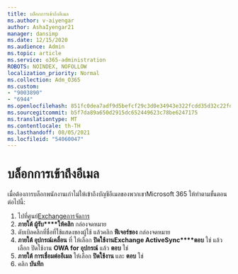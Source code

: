 ```yaml
---
title: บล็อกการเข้าถึงอีเมล
ms.author: v-aiyengar
author: AshaIyengar21
manager: dansimp
ms.date: 12/15/2020
ms.audience: Admin
ms.topic: article
ms.service: o365-administration
ROBOTS: NOINDEX, NOFOLLOW
localization_priority: Normal
ms.collection: Adm_O365
ms.custom:
- "9003890"
- "6944"
ms.openlocfilehash: 851fc0dea7adf9d5befcf29c3d0e34943e322fcdd35d32c22fd7d2c49a7eed0e
ms.sourcegitcommit: b5f7da89a650d2915dc652449623c78be6247175
ms.translationtype: MT
ms.contentlocale: th-TH
ms.lasthandoff: 08/05/2021
ms.locfileid: "54060047"
---
```

# <a name="block-access-to-email"></a>บล็อกการเข้าถึงอีเมล

เมื่อต้องการบล็อกพนักงานเก่าไม่ให้เข้าถึงบัญชีอีเมลของพวกเขาMicrosoft 365 ให้ทําตามขั้นตอนต่อไปนี้:

1. ไปที่ศูนย์[Exchangeการจัดการ](https://go.microsoft.com/fwlink/?linkid=2138629)
1. **ภายใต้ ผู้รับ****ให้คลิก** กล่องจดหมาย
1. ดับเบิลคลิกที่ชื่อที่ใช้แสดงของผู้ใช้ แล้วคลิก **ฟีเจอร์ของ** กล่องจดหมาย
1. **ภายใต้ อุปกรณ์เคลื่อน** ที่ ให้เลือก **ปิดใช้งานExchange ActiveSync****ตอบ** ใช่ แล้วเลือก ปิดใช้งาน **OWA for อุปกรณ์** แล้ว **ตอบ** ใช่
1. **ภายใต้ การเชื่อมต่ออีเมล** ให้เลือก **ปิดใช้งาน** และ **ตอบ** ใช่
1. คลิก **บันทึก**
